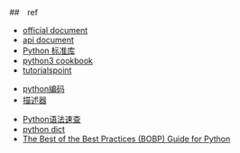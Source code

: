 

##　ref
<!-- 学习资料 -->
+ [official document](https://docs.python.org/zh-cn/3/)
+ [api document](https://docs.python.org/zh-cn/3/c-api/index.html)
+ [Python 标准库](https://docs.python.org/zh-cn/3/library/index.html)
+ [python3 cookbook](https://python3-cookbook.readthedocs.io/zh_CN/latest/c04/p04_implement_iterator_protocol.html)
+ [tutorialspoint](http://www.tutorialspoint.com/python/string_decode.htm)
<!-- detail -->
+ [python编码](http://wklken.me/posts/2013/08/31/python-extra-coding-intro.html)
+ [描述器](http://python.jobbole.com/85176/)
<!-- 效率 -->
+ [Python语法速查](https://wklchris.github.io/Py3-basic.html)
+ [python dict](https://www.w3cschool.cn/python/dict)
+ [The Best of the Best Practices (BOBP) Guide for Python](https://gist.github.com/sloria/7001839)